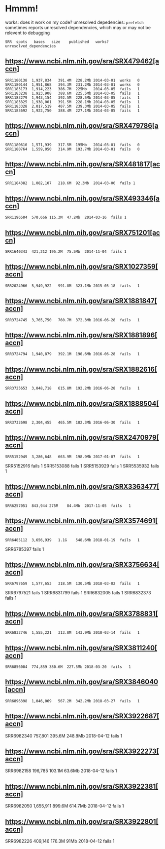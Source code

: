 # Hmmm!

works: does it work on my code?
unresolved depedencies: `prefetch` sometimes reports unresolved dependencies, which may or may not be relevent to debugging

```SRR	spots	bases	size	published	works?	unresolved_dependencies  ```

## https://www.ncbi.nlm.nih.gov/sra/SRX479462[accn]
```
SRR1180138	1,937,834	391.4M	228.2Mb	2014-03-01	works	0  
SRR1180144	1,951,868	394.3M	231.2Mb	2014-03-01	works	0  
SRR1183173	1,914,223	386.7M	225Mb	2014-03-05	fails	1  
SRR1183238	1,923,908	388.6M	225.5Mb	2014-03-05	fails	1  
SRR1183279	1,943,154	392.5M	228.5Mb	2014-03-05	fails	1  
SRR1183325	1,938,001	391.5M	228.1Mb	2014-03-05	fails	1  
SRR1183328	2,017,519	407.5M	239.3Mb	2014-03-05	fails	1  
SRR1183692	1,922,750	388.4M	227.1Mb	2014-03-05	fails	1 
``` 

## https://www.ncbi.nlm.nih.gov/sra/SRX479786[accn]
```
SRR1180610	1,571,939	317.5M	195Mb	2014-03-01	fails	0  
SRR1180764	1,559,050	314.9M	193.7Mb	2014-03-01	fails	0  
```

## https://www.ncbi.nlm.nih.gov/sra/SRX481817[accn]
```
SRR1184382	1,082,107	218.6M	92.3Mb	2014-03-06	fails 1
```

## https://www.ncbi.nlm.nih.gov/sra/SRX493346[accn]
```
SRR1196504	570,666	115.3M	47.2Mb	2014-03-16	fails 1
```

## https://www.ncbi.nlm.nih.gov/sra/SRX751201[accn]
```
SRR1640343	421,212	195.2M	75.5Mb	2014-11-04	fails 1
```

## https://www.ncbi.nlm.nih.gov/sra/SRX1027359[accn]
```
SRR2024966	5,949,922	991.8M	323.1Mb	2015-05-18	fails	1
```

## https://www.ncbi.nlm.nih.gov/sra/SRX1881847[accn]
```
SRR3724745	3,765,750	760.7M	372.3Mb	2016-06-28	fails	1
```

## https://www.ncbi.nlm.nih.gov/sra/SRX1881896[accn]
```
SRR3724794	1,940,879	392.1M	190.6Mb	2016-06-28	fails	1
```

## https://www.ncbi.nlm.nih.gov/sra/SRX1882616[accn]
```
SRR3725653	3,048,718	615.8M	192.2Mb	2016-06-28	fails	1
```

## https://www.ncbi.nlm.nih.gov/sra/SRX1888504[accn]
```
SRR3732698	2,304,455	465.5M	182.3Mb	2016-06-30	fails	1
```

## https://www.ncbi.nlm.nih.gov/sra/SRX2470979[accn]
```
SRR5152949	3,286,648	663.9M	198.9Mb	2017-01-07	fails	1
```

SRR5152916	fails	1
SRR5153088	fails	1
SRR5153929	fails	1
SRR5535932	fails	1

## https://www.ncbi.nlm.nih.gov/sra/SRX3363477[accn]
```
SRR6257051	843,944	275M	84.4Mb	2017-11-05	fails	1
```

## https://www.ncbi.nlm.nih.gov/sra/SRX3574691[accn]
```
SRR6485112	3,656,939	1.1G	548.6Mb	2018-01-19	fails	1
```

SRR6785397	fails	1

## https://www.ncbi.nlm.nih.gov/sra/SRX3756634[accn]
```
SRR6797659	1,577,653	318.5M	130.5Mb	2018-03-02	fails	1
```

SRR6797521	fails	1
SRR6831799	fails	1
SRR6832005	fails	1
SRR6832373	fails	1

## https://www.ncbi.nlm.nih.gov/sra/SRX3788831[accn]
```
SRR6832746	1,555,221	313.8M	143.9Mb	2018-03-14	fails	1
```

## https://www.ncbi.nlm.nih.gov/sra/SRX3811240[accn]
```
SRR6856004	774,859	380.6M	227.5Mb	2018-03-20	fails	1
```

## https://www.ncbi.nlm.nih.gov/sra/SRX3846040[accn]
```
SRR6896398	1,046,069	567.2M	342.2Mb	2018-03-27	fails	1
```

## https://www.ncbi.nlm.nih.gov/sra/SRX3922687[accn]
SRR6982340	757,801	395.6M	248.8Mb	2018-04-12	fails	1

## https://www.ncbi.nlm.nih.gov/sra/SRX3922273[accn]
SRR6982158	196,785	103.1M	63.6Mb	2018-04-12	fails	1

## https://www.ncbi.nlm.nih.gov/sra/SRX3922381[accn]
SRR6982050	1,655,911	899.6M	614.7Mb	2018-04-12	fails	1

## https://www.ncbi.nlm.nih.gov/sra/SRX3922801[accn]
SRR6982226	409,146	176.3M	91Mb	2018-04-12	fails	1